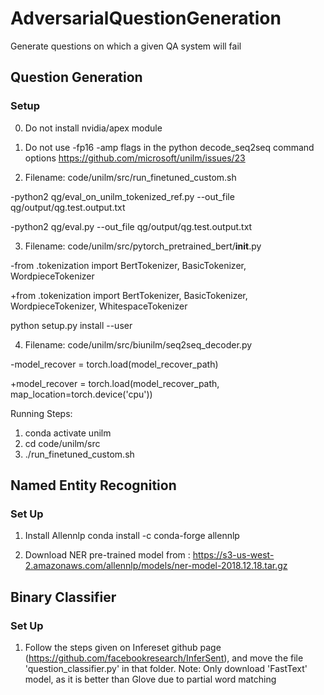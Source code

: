 # AdversarialQuestionGeneration
Generate questions on which a given QA system will fail

## Question Generation

### Setup
0. Do not install nvidia/apex module

1. Do not use -fp16 -amp flags in the python decode_seq2seq command options
https://github.com/microsoft/unilm/issues/23

2. Filename: code/unilm/src/run_finetuned_custom.sh

-python2 qg/eval_on_unilm_tokenized_ref.py --out_file qg/output/qg.test.output.txt

-python2 qg/eval.py --out_file qg/output/qg.test.output.txt

3. Filename: code/unilm/src/pytorch_pretrained_bert/__init__.py

-from .tokenization import BertTokenizer, BasicTokenizer, WordpieceTokenizer

+from .tokenization import BertTokenizer, BasicTokenizer, WordpieceTokenizer, WhitespaceTokenizer

python setup.py install --user

4. Filename: code/unilm/src/biunilm/seq2seq_decoder.py

-model_recover = torch.load(model_recover_path)

+model_recover = torch.load(model_recover_path, map_location=torch.device('cpu'))

Running Steps:

1. conda activate unilm
2. cd code/unilm/src
3. ./run_finetuned_custom.sh

## Named Entity Recognition

### Set Up
1. Install Allennlp
conda install -c conda-forge allennlp

2. Download NER pre-trained model from : https://s3-us-west-2.amazonaws.com/allennlp/models/ner-model-2018.12.18.tar.gz

## Binary Classifier

### Set Up

1. Follow the steps given on Infereset github page (https://github.com/facebookresearch/InferSent), and move the file 'question_classifier.py' in that folder.
Note: Only download 'FastText' model, as it is better than Glove due to partial word matching
